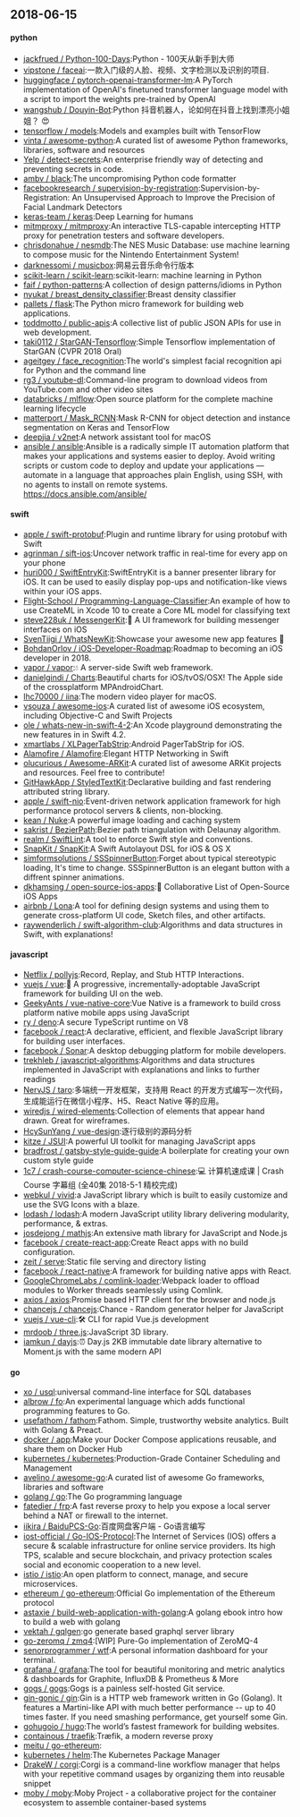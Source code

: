 ## 2018-06-15

#### python
* [jackfrued / Python-100-Days](https://github.com/jackfrued/Python-100-Days):Python - 100天从新手到大师
* [vipstone / faceai](https://github.com/vipstone/faceai):一款入门级的人脸、视频、文字检测以及识别的项目.
* [huggingface / pytorch-openai-transformer-lm](https://github.com/huggingface/pytorch-openai-transformer-lm):A PyTorch implementation of OpenAI's finetuned transformer language model with a script to import the weights pre-trained by OpenAI
* [wangshub / Douyin-Bot](https://github.com/wangshub/Douyin-Bot):Python 抖音机器人，论如何在抖音上找到漂亮小姐姐？
😍
* [tensorflow / models](https://github.com/tensorflow/models):Models and examples built with TensorFlow
* [vinta / awesome-python](https://github.com/vinta/awesome-python):A curated list of awesome Python frameworks, libraries, software and resources
* [Yelp / detect-secrets](https://github.com/Yelp/detect-secrets):An enterprise friendly way of detecting and preventing secrets in code.
* [ambv / black](https://github.com/ambv/black):The uncompromising Python code formatter
* [facebookresearch / supervision-by-registration](https://github.com/facebookresearch/supervision-by-registration):Supervision-by-Registration: An Unsupervised Approach to Improve the Precision of Facial Landmark Detectors
* [keras-team / keras](https://github.com/keras-team/keras):Deep Learning for humans
* [mitmproxy / mitmproxy](https://github.com/mitmproxy/mitmproxy):An interactive TLS-capable intercepting HTTP proxy for penetration testers and software developers.
* [chrisdonahue / nesmdb](https://github.com/chrisdonahue/nesmdb):The NES Music Database: use machine learning to compose music for the Nintendo Entertainment System!
* [darknessomi / musicbox](https://github.com/darknessomi/musicbox):网易云音乐命令行版本
* [scikit-learn / scikit-learn](https://github.com/scikit-learn/scikit-learn):scikit-learn: machine learning in Python
* [faif / python-patterns](https://github.com/faif/python-patterns):A collection of design patterns/idioms in Python
* [nyukat / breast_density_classifier](https://github.com/nyukat/breast_density_classifier):Breast density classifier
* [pallets / flask](https://github.com/pallets/flask):The Python micro framework for building web applications.
* [toddmotto / public-apis](https://github.com/toddmotto/public-apis):A collective list of public JSON APIs for use in web development.
* [taki0112 / StarGAN-Tensorflow](https://github.com/taki0112/StarGAN-Tensorflow):Simple Tensorflow implementation of StarGAN (CVPR 2018 Oral)
* [ageitgey / face_recognition](https://github.com/ageitgey/face_recognition):The world's simplest facial recognition api for Python and the command line
* [rg3 / youtube-dl](https://github.com/rg3/youtube-dl):Command-line program to download videos from YouTube.com and other video sites
* [databricks / mlflow](https://github.com/databricks/mlflow):Open source platform for the complete machine learning lifecycle
* [matterport / Mask_RCNN](https://github.com/matterport/Mask_RCNN):Mask R-CNN for object detection and instance segmentation on Keras and TensorFlow
* [deepjia / v2net](https://github.com/deepjia/v2net):A network assistant tool for macOS
* [ansible / ansible](https://github.com/ansible/ansible):Ansible is a radically simple IT automation platform that makes your applications and systems easier to deploy. Avoid writing scripts or custom code to deploy and update your applications — automate in a language that approaches plain English, using SSH, with no agents to install on remote systems. https://docs.ansible.com/ansible/

#### swift
* [apple / swift-protobuf](https://github.com/apple/swift-protobuf):Plugin and runtime library for using protobuf with Swift
* [agrinman / sift-ios](https://github.com/agrinman/sift-ios):Uncover network traffic in real-time for every app on your phone
* [huri000 / SwiftEntryKit](https://github.com/huri000/SwiftEntryKit):SwiftEntryKit is a banner presenter library for iOS. It can be used to easily display pop-ups and notification-like views within your iOS apps.
* [Flight-School / Programming-Language-Classifier](https://github.com/Flight-School/Programming-Language-Classifier):An example of how to use CreateML in Xcode 10 to create a Core ML model for classifying text
* [steve228uk / MessengerKit](https://github.com/steve228uk/MessengerKit):💬
A UI framework for building messenger interfaces on iOS
* [SvenTiigi / WhatsNewKit](https://github.com/SvenTiigi/WhatsNewKit):Showcase your awesome new app features
📱
* [BohdanOrlov / iOS-Developer-Roadmap](https://github.com/BohdanOrlov/iOS-Developer-Roadmap):Roadmap to becoming an iOS developer in 2018.
* [vapor / vapor](https://github.com/vapor/vapor):💧
A server-side Swift web framework.
* [danielgindi / Charts](https://github.com/danielgindi/Charts):Beautiful charts for iOS/tvOS/OSX! The Apple side of the crossplatform MPAndroidChart.
* [lhc70000 / iina](https://github.com/lhc70000/iina):The modern video player for macOS.
* [vsouza / awesome-ios](https://github.com/vsouza/awesome-ios):A curated list of awesome iOS ecosystem, including Objective-C and Swift Projects
* [ole / whats-new-in-swift-4-2](https://github.com/ole/whats-new-in-swift-4-2):An Xcode playground demonstrating the new features in in Swift 4.2.
* [xmartlabs / XLPagerTabStrip](https://github.com/xmartlabs/XLPagerTabStrip):Android PagerTabStrip for iOS.
* [Alamofire / Alamofire](https://github.com/Alamofire/Alamofire):Elegant HTTP Networking in Swift
* [olucurious / Awesome-ARKit](https://github.com/olucurious/Awesome-ARKit):A curated list of awesome ARKit projects and resources. Feel free to contribute!
* [GitHawkApp / StyledTextKit](https://github.com/GitHawkApp/StyledTextKit):Declarative building and fast rendering attributed string library.
* [apple / swift-nio](https://github.com/apple/swift-nio):Event-driven network application framework for high performance protocol servers & clients, non-blocking.
* [kean / Nuke](https://github.com/kean/Nuke):A powerful image loading and caching system
* [sakrist / BezierPath](https://github.com/sakrist/BezierPath):Bezier path triangulation with Delaunay algorithm.
* [realm / SwiftLint](https://github.com/realm/SwiftLint):A tool to enforce Swift style and conventions.
* [SnapKit / SnapKit](https://github.com/SnapKit/SnapKit):A Swift Autolayout DSL for iOS & OS X
* [simformsolutions / SSSpinnerButton](https://github.com/simformsolutions/SSSpinnerButton):Forget about typical stereotypic loading, It's time to change. SSSpinnerButton is an elegant button with a diffrent spinner animations.
* [dkhamsing / open-source-ios-apps](https://github.com/dkhamsing/open-source-ios-apps):📱
Collaborative List of Open-Source iOS Apps
* [airbnb / Lona](https://github.com/airbnb/Lona):A tool for defining design systems and using them to generate cross-platform UI code, Sketch files, and other artifacts.
* [raywenderlich / swift-algorithm-club](https://github.com/raywenderlich/swift-algorithm-club):Algorithms and data structures in Swift, with explanations!

#### javascript
* [Netflix / pollyjs](https://github.com/Netflix/pollyjs):Record, Replay, and Stub HTTP Interactions.
* [vuejs / vue](https://github.com/vuejs/vue):🖖
A progressive, incrementally-adoptable JavaScript framework for building UI on the web.
* [GeekyAnts / vue-native-core](https://github.com/GeekyAnts/vue-native-core):Vue Native is a framework to build cross platform native mobile apps using JavaScript
* [ry / deno](https://github.com/ry/deno):A secure TypeScript runtime on V8
* [facebook / react](https://github.com/facebook/react):A declarative, efficient, and flexible JavaScript library for building user interfaces.
* [facebook / Sonar](https://github.com/facebook/Sonar):A desktop debugging platform for mobile developers.
* [trekhleb / javascript-algorithms](https://github.com/trekhleb/javascript-algorithms):Algorithms and data structures implemented in JavaScript with explanations and links to further readings
* [NervJS / taro](https://github.com/NervJS/taro):多端统一开发框架，支持用 React 的开发方式编写一次代码，生成能运行在微信小程序、H5、React Native 等的应用。
* [wiredjs / wired-elements](https://github.com/wiredjs/wired-elements):Collection of elements that appear hand drawn. Great for wireframes.
* [HcySunYang / vue-design](https://github.com/HcySunYang/vue-design):逐行级别的源码分析
* [kitze / JSUI](https://github.com/kitze/JSUI):A powerful UI toolkit for managing JavaScript apps
* [bradfrost / gatsby-style-guide-guide](https://github.com/bradfrost/gatsby-style-guide-guide):A boilerplate for creating your own custom style guide
* [1c7 / crash-course-computer-science-chinese](https://github.com/1c7/crash-course-computer-science-chinese):💻
计算机速成课 | Crash Course 字幕组 (全40集 2018-5-1 精校完成)
* [webkul / vivid](https://github.com/webkul/vivid):a JavaScript library which is built to easily customize and use the SVG Icons with a blaze.
* [lodash / lodash](https://github.com/lodash/lodash):A modern JavaScript utility library delivering modularity, performance, & extras.
* [josdejong / mathjs](https://github.com/josdejong/mathjs):An extensive math library for JavaScript and Node.js
* [facebook / create-react-app](https://github.com/facebook/create-react-app):Create React apps with no build configuration.
* [zeit / serve](https://github.com/zeit/serve):Static file serving and directory listing
* [facebook / react-native](https://github.com/facebook/react-native):A framework for building native apps with React.
* [GoogleChromeLabs / comlink-loader](https://github.com/GoogleChromeLabs/comlink-loader):Webpack loader to offload modules to Worker threads seamlessly using Comlink.
* [axios / axios](https://github.com/axios/axios):Promise based HTTP client for the browser and node.js
* [chancejs / chancejs](https://github.com/chancejs/chancejs):Chance - Random generator helper for JavaScript
* [vuejs / vue-cli](https://github.com/vuejs/vue-cli):🛠️
CLI for rapid Vue.js development
* [mrdoob / three.js](https://github.com/mrdoob/three.js):JavaScript 3D library.
* [iamkun / dayjs](https://github.com/iamkun/dayjs):⏰
Day.js 2KB immutable date library alternative to Moment.js with the same modern API

#### go
* [xo / usql](https://github.com/xo/usql):universal command-line interface for SQL databases
* [albrow / fo](https://github.com/albrow/fo):An experimental language which adds functional programming features to Go.
* [usefathom / fathom](https://github.com/usefathom/fathom):Fathom. Simple, trustworthy website analytics. Built with Golang & Preact.
* [docker / app](https://github.com/docker/app):Make your Docker Compose applications reusable, and share them on Docker Hub
* [kubernetes / kubernetes](https://github.com/kubernetes/kubernetes):Production-Grade Container Scheduling and Management
* [avelino / awesome-go](https://github.com/avelino/awesome-go):A curated list of awesome Go frameworks, libraries and software
* [golang / go](https://github.com/golang/go):The Go programming language
* [fatedier / frp](https://github.com/fatedier/frp):A fast reverse proxy to help you expose a local server behind a NAT or firewall to the internet.
* [iikira / BaiduPCS-Go](https://github.com/iikira/BaiduPCS-Go):百度网盘客户端 - Go语言编写
* [iost-official / Go-IOS-Protocol](https://github.com/iost-official/Go-IOS-Protocol):The Internet of Services (IOS) offers a secure & scalable infrastructure for online service providers. Its high TPS, scalable and secure blockchain, and privacy protection scales social and economic cooperation to a new level.
* [istio / istio](https://github.com/istio/istio):An open platform to connect, manage, and secure microservices.
* [ethereum / go-ethereum](https://github.com/ethereum/go-ethereum):Official Go implementation of the Ethereum protocol
* [astaxie / build-web-application-with-golang](https://github.com/astaxie/build-web-application-with-golang):A golang ebook intro how to build a web with golang
* [vektah / gqlgen](https://github.com/vektah/gqlgen):go generate based graphql server library
* [go-zeromq / zmq4](https://github.com/go-zeromq/zmq4):[WIP] Pure-Go implementation of ZeroMQ-4
* [senorprogrammer / wtf](https://github.com/senorprogrammer/wtf):A personal information dashboard for your terminal.
* [grafana / grafana](https://github.com/grafana/grafana):The tool for beautiful monitoring and metric analytics & dashboards for Graphite, InfluxDB & Prometheus & More
* [gogs / gogs](https://github.com/gogs/gogs):Gogs is a painless self-hosted Git service.
* [gin-gonic / gin](https://github.com/gin-gonic/gin):Gin is a HTTP web framework written in Go (Golang). It features a Martini-like API with much better performance -- up to 40 times faster. If you need smashing performance, get yourself some Gin.
* [gohugoio / hugo](https://github.com/gohugoio/hugo):The world’s fastest framework for building websites.
* [containous / traefik](https://github.com/containous/traefik):Træfik, a modern reverse proxy
* [meitu / go-ethereum](https://github.com/meitu/go-ethereum):
* [kubernetes / helm](https://github.com/kubernetes/helm):The Kubernetes Package Manager
* [DrakeW / corgi](https://github.com/DrakeW/corgi):Corgi is a command-line workflow manager that helps with your repetitive command usages by organizing them into reusable snippet
* [moby / moby](https://github.com/moby/moby):Moby Project - a collaborative project for the container ecosystem to assemble container-based systems
